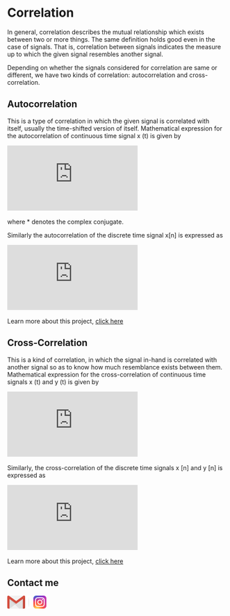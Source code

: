 # Correlation
In general, correlation describes the mutual relationship which exists between two or more things. The same definition holds good even in the case of signals. That is, correlation between signals indicates the measure up to which the given signal resembles another signal. 

Depending on whether the signals considered for correlation are same or different, we have two kinds of correlation: autocorrelation and cross-correlation.

## Autocorrelation
This is a type of correlation in which the given signal is correlated with itself, usually the time-shifted version of itself. Mathematical expression for the autocorrelation of continuous time signal x (t) is given by

![](https://latex.codecogs.com/gif.latex?Rxx%28%5Ctau%20%29%20%3D%20%5Cint_%7B-%5Cinfty%20%7D%5E%7B%5Cinfty%20%7D%20x%28t%29x%5E*%28t%20-%20%5Ctau%20%29dt)

where * denotes the complex conjugate.

Similarly the autocorrelation of the discrete time signal x[n] is expressed as

![](https://latex.codecogs.com/gif.latex?Rxx%5Bm%5D%20%3D%20%5Csum_%7Bn%3D-%5Cinfty%7D%5E%7B%5Cinfty%7Dx%5Bn%5Dx%5E*%5Bn-m%5D)

Learn more about this project, [click here](https://github.com/Jefferson-Lopes/FPGA/tree/master/Correlation/Autocorrelation)

## Cross-Correlation
This is a kind of correlation, in which the signal in-hand is correlated with another signal so as to know how much resemblance exists between them. Mathematical expression for the cross-correlation of continuous time signals x (t) and y (t) is given by

![](https://latex.codecogs.com/gif.latex?Rxy%28%5Ctau%29%3D%5Cint_%7B-%5Cinfty%7D%5E%7B%5Cinfty%7Dx%28t%29y%5E*%28t-%5Ctau%29dt)

Similarly, the cross-correlation of the discrete time signals x [n] and y [n] is expressed as

![](https://latex.codecogs.com/gif.latex?Rxy%5Bm%5D%20%3D%20%5Csum_%7Bn%3D-%5Cinfty%7D%5E%7B%5Cinfty%7Dx%5Bn%5Dy%5E*%5Bn-m%5D)

Learn more about this project, [click here](https://github.com/Jefferson-Lopes/FPGA/tree/master/Correlation/Cross_correlation)

## Contact me
[![](Output_files/gmail.png)](mailto:jefferson.lopes@ee.ufcg.edu.br?subject=[GitHub]%20FPGA%20-%20correlation) ![](Output_files/separador.png) [![](Output_files/insta.png)](https://instagram.com/jeff.777.lopes?igshid=1i5gr7ch0bvkd)
